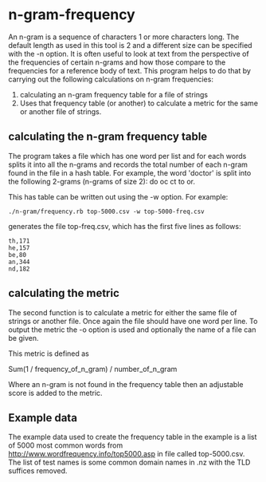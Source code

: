 # n-gram-frequency

An n-gram is a sequence of characters 1 or more characters long.  The default length as used in this tool is 2 and a different size can be specified with the -n option.  It is often useful to look at text from the perspective of the frequencies of certain n-grams and how those compare to the frequencies for a reference body of text.  This program helps to do that by carrying out the following calculations on n-gram frequencies:

1. calculating an n-gram frequency table for a file of strings
2. Uses that frequency table (or another) to calculate a metric for the same or another file of strings.

## calculating the n-gram frequency table
The program takes a file which has one word per list and for each words splits it into all the n-grams and records the total number of each n-gram found in the file in a hash table.  For example, the word 'doctor' is split into the following 2-grams (n-grams of size 2): do oc ct to or.

This has table can be written out using the -w option.  For example:
```
./n-gram/frequency.rb top-5000.csv -w top-5000-freq.csv
```
generates the file top-freq.csv, which has the first five lines as follows:
```
th,171
he,157
be,80
an,344
nd,182
```

## calculating the metric
The second function is to calculate a metric for either the same file of strings or another file.  Once again the file should have one word per line.  To output the metric the -o option is used and optionally the name of a file can be given.

This metric is defined as

Sum(1 / frequency_of_n_gram) / number_of_n_gram

Where an n-gram is not found in the frequency table then an adjustable score is added to the metric.

## Example data
The example data used to create the frequency table in the example is a list of 5000 most common words from http://www.wordfrequency.info/top5000.asp in file called top-5000.csv.  The list of test names is some common domain names in .nz with the TLD suffices removed.

